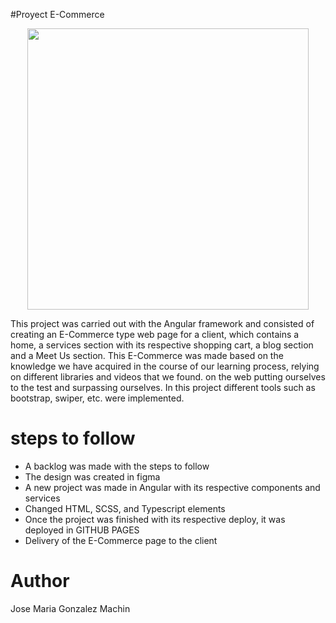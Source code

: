#Proyect E-Commerce

<p style="text-align: center;">
<img style="width:450px; " src=https://i.postimg.cc/760WT8VJ/Capturasv.png>
</p>

This project was carried out with the Angular framework and consisted of creating an E-Commerce type web page for a client, which contains a home, a services section with its respective shopping cart, a blog section and a Meet Us section. This E-Commerce was made based on the knowledge we have acquired in the course of our learning process, relying on different libraries and videos that we found. on the web putting ourselves to the test and surpassing ourselves. In this project different tools such as bootstrap, swiper, etc. were implemented.

<h1>steps to follow</h1>

<ul>
   <li>A backlog was made with the steps to follow</li>
   <li>The design was created in figma</li>
   <li>A new project was made in Angular with its respective components and services</li>
   <li>Changed HTML, SCSS, and Typescript elements </li>
   <li>Once the project was finished with its respective deploy, it was deployed in GITHUB PAGES</li>
   <li>Delivery of the E-Commerce page to the client</li>
</ul>

<h1>Author</h1>
Jose Maria Gonzalez Machin
